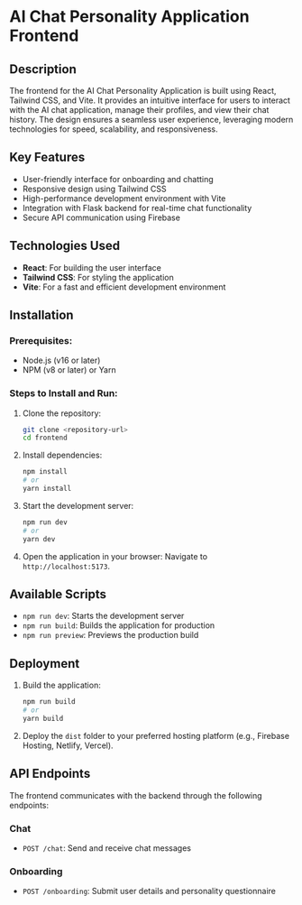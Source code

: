 # AI Chat Personality Application Frontend

## Description
The frontend for the AI Chat Personality Application is built using React, Tailwind CSS, and Vite. It provides an intuitive interface for users to interact with the AI chat application, manage their profiles, and view their chat history. The design ensures a seamless user experience, leveraging modern technologies for speed, scalability, and responsiveness.

## Key Features
- User-friendly interface for onboarding and chatting
- Responsive design using Tailwind CSS
- High-performance development environment with Vite
- Integration with Flask backend for real-time chat functionality
- Secure API communication using Firebase

## Technologies Used
- **React**: For building the user interface
- **Tailwind CSS**: For styling the application
- **Vite**: For a fast and efficient development environment

## Installation

### Prerequisites:
- Node.js (v16 or later)
- NPM (v8 or later) or Yarn

### Steps to Install and Run:
1. Clone the repository:
   ```bash
   git clone <repository-url>
   cd frontend
   ```

2. Install dependencies:
   ```bash
   npm install
   # or
   yarn install
   ```


3. Start the development server:
   ```bash
   npm run dev
   # or
   yarn dev
   ```

4. Open the application in your browser:
   Navigate to `http://localhost:5173`.


## Available Scripts
- `npm run dev`: Starts the development server
- `npm run build`: Builds the application for production
- `npm run preview`: Previews the production build

## Deployment
1. Build the application:
   ```bash
   npm run build
   # or
   yarn build
   ```

2. Deploy the `dist` folder to your preferred hosting platform (e.g., Firebase Hosting, Netlify, Vercel).

## API Endpoints
The frontend communicates with the backend through the following endpoints:

### Chat
- `POST /chat`: Send and receive chat messages

### Onboarding
- `POST /onboarding`: Submit user details and personality questionnaire



